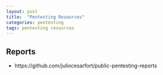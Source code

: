 ```yaml
---
layout: post
title:  "Pentesting Resources"
categories: pentesting
tags: pentesting resources
---
```


<H2>Reports</H2>
<ul>
<li>https://github.com/juliocesarfort/public-pentesting-reports</li>
</ul>